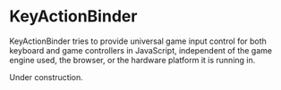 # KeyActionBinder

KeyActionBinder tries to provide universal game input control for both keyboard and game controllers in JavaScript, independent of the game engine used, the browser, or the hardware platform it is running in.

Under construction.